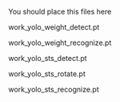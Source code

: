 You should place this files here

work_yolo_weight_detect.pt

work_yolo_weight_recognize.pt

work_yolo_sts_detect.pt

work_yolo_sts_rotate.pt

work_yolo_sts_recognize.pt